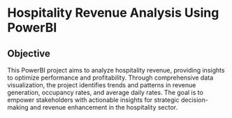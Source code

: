 # Hospitality Revenue Analysis Using PowerBI

## Objective
This PowerBI project aims to analyze hospitality revenue, providing insights to optimize performance and profitability. Through comprehensive data visualization, the project identifies trends and patterns in revenue generation, occupancy rates, and average daily rates. The goal is to empower stakeholders with actionable insights for strategic decision-making and revenue enhancement in the hospitality sector.



